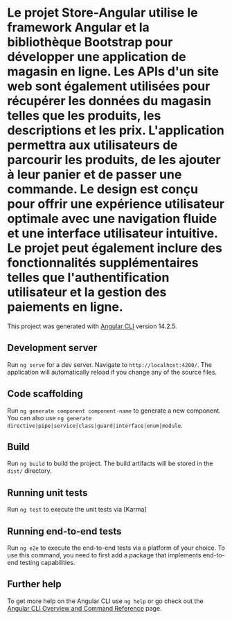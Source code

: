 # Le projet Store-Angular utilise le framework Angular et la bibliothèque Bootstrap pour développer une application de magasin en ligne. Les APIs d'un site web sont également utilisées pour récupérer les données du magasin telles que les produits, les descriptions et les prix. L'application permettra aux utilisateurs de parcourir les produits, de les ajouter à leur panier et de passer une commande. Le design est conçu pour offrir une expérience utilisateur optimale avec une navigation fluide et une interface utilisateur intuitive. Le projet peut également inclure des fonctionnalités supplémentaires telles que l'authentification utilisateur et la gestion des paiements en ligne.

This project was generated with [Angular CLI](https://github.com/angular/angular-cli) version 14.2.5.

## Development server

Run `ng serve` for a dev server. Navigate to `http://localhost:4200/`. The application will automatically reload if you change any of the source files.

## Code scaffolding

Run `ng generate component component-name` to generate a new component. You can also use `ng generate directive|pipe|service|class|guard|interface|enum|module`.

## Build

Run `ng build` to build the project. The build artifacts will be stored in the `dist/` directory.

## Running unit tests

Run `ng test` to execute the unit tests via [Karma]

## Running end-to-end tests

Run `ng e2e` to execute the end-to-end tests via a platform of your choice. To use this command, you need to first add a package that implements end-to-end testing capabilities.

## Further help

To get more help on the Angular CLI use `ng help` or go check out the [Angular CLI Overview and Command Reference](https://angular.io/cli) page.
